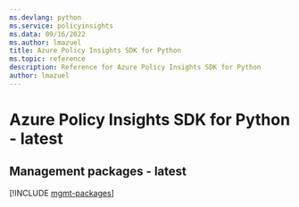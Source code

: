 ```yaml
---
ms.devlang: python
ms.service: policyinsights
ms.data: 09/16/2022
ms.author: lmazuel
title: Azure Policy Insights SDK for Python
ms.topic: reference
description: Reference for Azure Policy Insights SDK for Python
author: lmazuel
---
```

# Azure Policy Insights SDK for Python - latest

## Management packages - latest
[!INCLUDE [mgmt-packages](policy-insights-mgmt-index.md)]